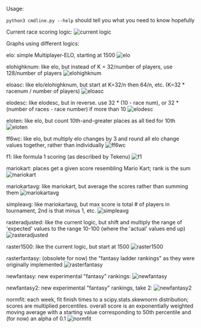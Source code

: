 Usage:

`python3 cmdline.py --help` should tell you what you need to know hopefully

Current race scoring logic:
![current logic](./img/raster.png)

Graphs using different logics:

elo: simple Multiplayer-ELO, starting at 1500
![elo](./img/elo.png)

elohighknum: like elo, but instead of K = 32/number of players, use 128/number of players
![elohighknum](./img/elohighknum.png)

eloasc: like elo/elohighknum, but start at K=32/n then 64/n, etc. (K=32 * racenum / number of players)
![eloasc](./img/eloasc.png)

elodesc: like elodesc, but in reverse. use 32 * (10 - race num), or 32 * (number of races - race number) if more than 10
![elodesc](./img/elodesc.png)

eloten: like elo, but count 10th-and-greater places as all tied for 10th
![eloten](./img/eloten.png)

ff6wc: like elo, but multiply elo changes by 3 and round all elo change values together, rather than individually
![ff6wc](./img/ff6wc.png)

f1: like formula 1 scoring (as described by Tekenu)
![f1](./img/f1.png)

mariokart: places get a given score resembling Mario Kart; rank is the sum
![mariokart](./img/mariokart.png)

mariokartavg: like mariokart, but average the scores rather than summing them
![mariokartavg](./img/mariokartavg.png)

simpleavg: like mariokartavg, but max score is total # of players in tournament, 2nd is that minus 1, etc.
![simpleavg](./img/simpleavg.png)

rasteradjusted: like the current logic, but shift and multiply the range of 'expected' values to the range 10-100 (where the 'actual' values end up)
![rasteradjusted](./img/rasteradjusted.png)

raster1500: like the current logic, but start at 1500
![raster1500](./img/raster1500.png)

rasterfantasy: (obsolete for now) the "fantasy ladder rankings" as they were originally implemented
![rasterfantasy](./img/rasterfantasy.png)

newfantasy: new experimental "fantasy" rankings:
![newfantasy](./img/newfantasy.png)

newfantasy2: new experimental "fantasy" rankings, take 2:
![newfantasy2](./img/newfantasy2.png)

normfit: each week, fit finish times to a scipy.stats.skewnorm distribution; scores are multiplied percentiles. overall score is an exponentially weighted moving average with a starting value corresponding to 50th percentile and (for now) an alpha of 0.1
![normfit](./img/normfit.png)
